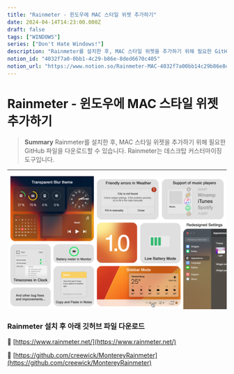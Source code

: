 ```yaml
---
title: "Rainmeter - 윈도우에 MAC 스타일 위젯 추가하기"
date: 2024-04-14T14:23:00.000Z
draft: false
tags: ["WINDOWS"]
series: ["Don't Hate Windows!"]
description: "Rainmeter를 설치한 후, MAC 스타일 위젯을 추가하기 위해 필요한 GitHub 파일을 다운로드할 수 있습니다. Rainmeter는 데스크탑 커스터마이징 도구입니다."
notion_id: "4032f7a0-0bb1-4c29-b86e-8ded6670c405"
notion_url: "https://www.notion.so/Rainmeter-MAC-4032f7a00bb14c29b86e8ded6670c405"
---
```


# Rainmeter - 윈도우에 MAC 스타일 위젯 추가하기

> **Summary**
> Rainmeter를 설치한 후, MAC 스타일 위젯을 추가하기 위해 필요한 GitHub 파일을 다운로드할 수 있습니다. Rainmeter는 데스크탑 커스터마이징 도구입니다.

---

![Image](image_f8feccaad0ac.png)

### Rainmeter 설치 후 아래 깃허브 파일 다운로드 

🔗 [https://www.rainmeter.net/](https://www.rainmeter.net/)

🔗 [https://github.com/creewick/MontereyRainmeter](https://github.com/creewick/MontereyRainmeter)



